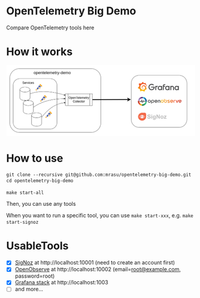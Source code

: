 # OpenTelemetry Big Demo

Compare OpenTelemetry tools here

# How it works

![how it works](./docs/image/how-it-works.png)

# How to use

```shell
git clone --recursive git@github.com:mrasu/opentelemetry-big-demo.git
cd opentelemetry-big-demo

make start-all
```

Then, you can use any tools

When you want to run a specific tool, you can use `make start-xxx`, e.g. `make start-signoz`

# UsableTools

- [x] [SigNoz](https://signoz.io/) at http://localhost:10001 (need to create an account first)
- [x] [OpenObserve](https://openobserve.ai/) at http://localhost:10002 (email=root@example.com, password=root)
- [x] [Grafana stack](https://grafana.com/) at http://localhost:1003
- [ ] and more...
